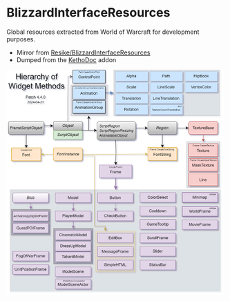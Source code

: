 # BlizzardInterfaceResources
Global resources extracted from World of Warcraft for development purposes.
* Mirror from [Resike/BlizzardInterfaceResources](https://github.com/Resike/BlizzardInterfaceResources)
* Dumped from the [KethoDoc](https://github.com/Ketho/KethoDoc) addon

![](https://raw.githubusercontent.com/Ketho/BlizzardInterfaceResources/live/Resources/WidgetHierarchy.png)
